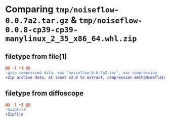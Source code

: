# Comparing `tmp/noiseflow-0.0.7a2.tar.gz` & `tmp/noiseflow-0.0.8-cp39-cp39-manylinux_2_35_x86_64.whl.zip`

## filetype from file(1)

```diff
@@ -1 +1 @@
-gzip compressed data, was "noiseflow-0.0.7a2.tar", max compression
+Zip archive data, at least v2.0 to extract, compression method=deflate
```

## filetype from diffoscope

```diff
@@ -1 +1 @@
-GzipFile
+ZipFile
```

